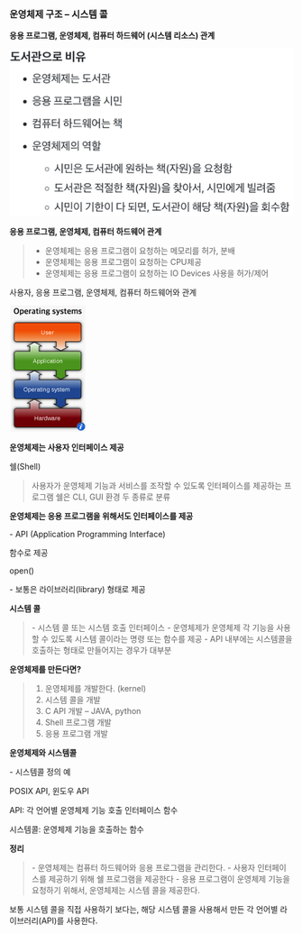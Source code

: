 ### 운영체제 구조 – 시스템 콜

 

**응용 프로그램, 운영체제, 컴퓨터 하드웨어 (시스템 리소스) 관계**

![img](../image/os/os_image3.png)

 



**응용 프로그램, 운영체제, 컴퓨터 하드웨어 관계**

> - 운영체제는 응용 프로그램이 요청하는 메모리를 허가, 분배
> - 운영체제는 응용 프로그램이 요청하는 CPU제공
> -    운영체제는 응용 프로그램이 요청하는 IO Devices 사용을 허가/제어

사용자, 응용 프로그램, 운영체제, 컴퓨터 하드웨어와 관계

![img](../image/os/os_image4.png)




**운영체제는 사용자 인터페이스 제공**

쉘(Shell)

> 사용자가 운영체제 기능과 서비스를 조작할 수 있도록 인터페이스를 제공하는 프로그램
> 쉘은 CLI, GUI 환경 두 종류로 분류

 

**운영체제는 응용 프로그램을 위해서도 인터페이스를 제공**

\-    API (Application Programming Interface)

함수로 제공

open()

\-    보통은 라이브러리(library) 형태로 제공

 

**시스템 콜**

> \-    시스템 콜 또는 시스템 호출 인터페이스
> \-    운영체제가 운영체제 각 기능을 사용할 수 있도록 시스템 콜이라는 명령 또는 함수를 제공
> \-    API 내부에는 시스템콜을 호출하는 형태로 만들어지는 경우가 대부분

 

**운영체제를 만든다면?**

> 1.   운영체제를 개발한다. (kernel)
> 2.   시스템 콜을 개발
> 3.   C API 개발 – JAVA, python
> 4.   Shell 프로그램 개발
> 5.   응용 프로그램 개발

 

**운영체제와 시스템콜**

\-    시스템콜 정의 예

POSIX API, 윈도우 API

API: 각 언어별 운영체제 기능 호출 인터페이스 함수

시스템콜: 운영체제 기능을 호출하는 함수

 

**정리**

> \-    운영체제는 컴퓨터 하드웨어와 응용 프로그램을 관리한다.
> \-    사용자 인터페이스를 제공하기 위해 쉘 프로그램을 제공한다
> \-    응용 프로그램이 운영체제 기능을 요청하기 위해서, 운영체제는 시스템 콜을 제공한다.

보통 시스템 콜을 직접 사용하기 보다는, 해당 시스템 콜을 사용해서 만든 각 언어별 
라이브러리(API)를 사용한다.

 